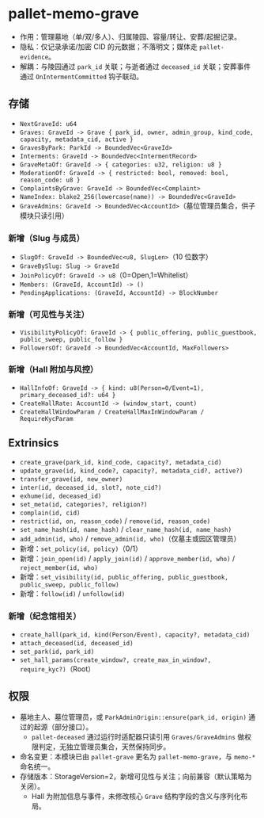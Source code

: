 # pallet-memo-grave

- 作用：管理墓地（单/双/多人）、归属陵园、容量/转让、安葬/起掘记录。
- 隐私：仅记录承诺/加密 CID 的元数据；不落明文；媒体走 `pallet-evidence`。
- 解耦：与陵园通过 `park_id` 关联；与逝者通过 `deceased_id` 关联；安葬事件通过 `OnIntermentCommitted` 钩子联动。

## 存储
- `NextGraveId: u64`
- `Graves: GraveId -> Grave { park_id, owner, admin_group, kind_code, capacity, metadata_cid, active }`
- `GravesByPark: ParkId -> BoundedVec<GraveId>`
- `Interments: GraveId -> BoundedVec<IntermentRecord>`
 - `GraveMetaOf: GraveId -> { categories: u32, religion: u8 }`
 - `ModerationOf: GraveId -> { restricted: bool, removed: bool, reason_code: u8 }`
 - `ComplaintsByGrave: GraveId -> BoundedVec<Complaint>`
 - `NameIndex: blake2_256(lowercase(name)) -> BoundedVec<GraveId>`
 - `GraveAdmins: GraveId -> BoundedVec<AccountId>`（墓位管理员集合，供子模块只读引用）

### 新增（Slug 与成员）
- `SlugOf: GraveId -> BoundedVec<u8, SlugLen>`（10 位数字）
- `GraveBySlug: Slug -> GraveId`
- `JoinPolicyOf: GraveId -> u8`（0=Open,1=Whitelist）
- `Members: (GraveId, AccountId) -> ()`
- `PendingApplications: (GraveId, AccountId) -> BlockNumber`

### 新增（可见性与关注）
- `VisibilityPolicyOf: GraveId -> { public_offering, public_guestbook, public_sweep, public_follow }`
- `FollowersOf: GraveId -> BoundedVec<AccountId, MaxFollowers>`

### 新增（Hall 附加与风控）
- `HallInfoOf: GraveId -> { kind: u8(Person=0/Event=1), primary_deceased_id?: u64 }`
- `CreateHallRate: AccountId -> (window_start, count)`
- `CreateHallWindowParam / CreateHallMaxInWindowParam / RequireKycParam`

## Extrinsics
- `create_grave(park_id, kind_code, capacity?, metadata_cid)`
- `update_grave(id, kind_code?, capacity?, metadata_cid?, active?)`
- `transfer_grave(id, new_owner)`
- `inter(id, deceased_id, slot?, note_cid?)`
- `exhume(id, deceased_id)`
 - `set_meta(id, categories?, religion?)`
 - `complain(id, cid)`
 - `restrict(id, on, reason_code)` / `remove(id, reason_code)`
 - `set_name_hash(id, name_hash)` / `clear_name_hash(id, name_hash)`
 - `add_admin(id, who)` / `remove_admin(id, who)`（仅墓主或园区管理员）
 - 新增：`set_policy(id, policy)`（0/1）
 - 新增：`join_open(id)` / `apply_join(id)` / `approve_member(id, who)` / `reject_member(id, who)`
 - 新增：`set_visibility(id, public_offering, public_guestbook, public_sweep, public_follow)`
 - 新增：`follow(id)` / `unfollow(id)`

### 新增（纪念馆相关）
- `create_hall(park_id, kind(Person/Event), capacity?, metadata_cid)`
- `attach_deceased(id, deceased_id)`
- `set_park(id, park_id)`
- `set_hall_params(create_window?, create_max_in_window?, require_kyc?)`（Root）

## 权限
- 墓地主人、墓位管理员，或 `ParkAdminOrigin::ensure(park_id, origin)` 通过的起源（部分接口）。
  - `pallet-deceased` 通过运行时适配器只读引用 `Graves/GraveAdmins` 做权限判定，无独立管理员集合，天然保持同步。
- 命名变更：本模块已由 `pallet-grave` 更名为 `pallet-memo-grave`，与 `memo-*` 命名统一。
- 存储版本：StorageVersion=2，新增可见性与关注；向前兼容（默认策略为关闭）。
  - Hall 为附加信息与事件，未修改核心 `Grave` 结构字段的含义与序列化布局。
